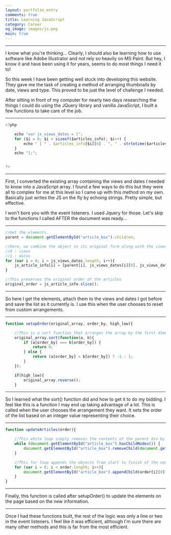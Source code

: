 ```yaml
---
layout: portfolio_entry
comments: true
title: Learning JavaScript
category: Career
og_image: images/js.png
main: true
---
```

<hr>

I know what you're thinking... Clearly, I should also be learning how to use software like Adobe Illustrator and not rely so heavily on MS Paint. But hey, I know it and have been using it for years, seems to do most things I need it to!

So this week I have been getting well stuck into developing this website. They gave me the task of creating a method of arranging thumbnails by date, views and type. This proved to be just the level of challenge I needed.

After sitting in front of my computer for nearly two days researching the things I could do using the JQuery library and vanilla JavaScript, I built a few functions to take care of the job.

---

```javascript
<?php

	echo "var js_views_dates = [";
	for ($i = 0; $i < sizeof($articles_info); $i++) {
		echo " [ " . $articles_info[$i][6] . ", " . strtotime($articles_info[$i][7]) . "] ,";
	}
	echo "];";


?>
```

---

First, I converted the existing array containing the views and dates I needed to know into a JavaScript array. I found a few ways to do this but they were all to complex for me at this level so I came up with this method on my own. Basically just writes the JS on the fly by echoing strings. Pretty simple, but effective.

I won't bore you with the event listeners. I used Jquery for those. Let's skip to the functions I called AFTER the document was ready...

---
```javascript
//Get the elements.
parent = document.getElementById("article_box").children;

//Here, we combine the object in its original form along with the views and date gathered from the php.
//0 : views
//1 : dates
for (var i = 0; i < js_views_dates.length; i++){
	js_article_info[i] = [parent[i], js_views_dates[i][0], js_views_dates[i][1]];
}

//This preserves the original order of the articles
original_order = js_article_info.slice();
```

---

So here I get the elements, attach them to the views and dates I got before and save the list as it currently is. I use this when the user chooses to reset from custom arrangements.

---
```javascript
function setupOrder(original_array, order_by, high_low){

	//This is a sort function that arranges the array by the first dimention, in numeric lowest to highest order
	original_array.sort(function(a, b){
		if (a[order_by] === b[order_by]) {
			return 0;
		} else {
			return (a[order_by] < b[order_by]) ? -1 : 1;
		}
	});

	if(high_low){ 
		original_array.reverse(); 
	}
```

---

So I learned what the sort() function did and how to get it to do my bidding. I feel like this is a function I may end up taking advantage of a lot. This is called when the user chooses the arrangement they want. It sets the order of the list based on an integer value representing their choice.

---

```javascript
function updateArticles(order){

	//This while loop simply removes the contents of the parent div by ID.
	while (document.getElementById("article_box").hasChildNodes()) {
		document.getElementById("article_box").removeChild(document.getElementById("article_box").lastChild);
	}

	//This for loop appends the objects from start to finish of the new array.
	for (var i = 0; i < order.length; i++){
		document.getElementById("article_box").appendChild(order[i][0]);
	}
}
```
---

Finally, this function is called after setupOrder() to update the elements on the page based on the new information.

---

Once I had these functions built, the rest of the logic was only a line or two in the event listeners. I feel like it was efficient, although I'm sure there are many other methods and this is far from the most efficient.

